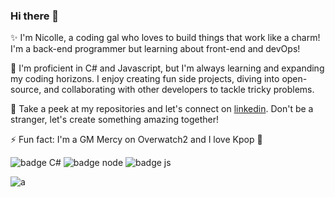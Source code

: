 ### Hi there 👋

✨ I'm Nicolle, a coding gal who loves to build things that work like a charm! I'm a back-end programmer but learning about front-end and devOps!

🌱 I'm proficient in C# and Javascript, but I'm always learning and expanding my coding horizons. I enjoy creating fun side projects, diving into open-source, and collaborating with other developers to tackle tricky problems.

👀 Take a peek at my repositories and let's connect on [linkedin](https://www.linkedin.com/in/ni-colle/). Don't be a stranger, let's create something amazing together!

⚡ Fun fact: I'm a GM Mercy on Overwatch2 and I love Kpop 🎵

![badge C#](https://img.shields.io/badge/C%23-239120?style=for-the-badge&logo=c-sharp&logoColor=white) ![badge node](https://img.shields.io/badge/Node.js-43853D?style=for-the-badge&logo=node.js&logoColor=white) ![badge js](https://img.shields.io/badge/JavaScript-323330?style=for-the-badge&logo=javascript&logoColor=F7DF1E) 

![a](https://github-readme-stats.vercel.app/api/top-langs/?username=mizuiish&theme=blue-green)

